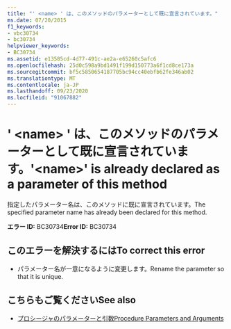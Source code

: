 ```yaml
---
title: "' <name> ' は、このメソッドのパラメーターとして既に宣言されています。"
ms.date: 07/20/2015
f1_keywords:
- vbc30734
- bc30734
helpviewer_keywords:
- BC30734
ms.assetid: e13585cd-4d77-491c-ae2a-e65260c5afc6
ms.openlocfilehash: 25d0c598a9bd1491f199d150773a6f1cd8ce173a
ms.sourcegitcommit: bf5c5850654187705bc94cc40ebfb62fe346ab02
ms.translationtype: MT
ms.contentlocale: ja-JP
ms.lasthandoff: 09/23/2020
ms.locfileid: "91067882"
---
```

# <a name="name-is-already-declared-as-a-parameter-of-this-method"></a><span data-ttu-id="10652-102">' \<name> ' は、このメソッドのパラメーターとして既に宣言されています。</span><span class="sxs-lookup"><span data-stu-id="10652-102">'\<name>' is already declared as a parameter of this method</span></span>

<span data-ttu-id="10652-103">指定したパラメーター名は、このメソッドに既に宣言されています。</span><span class="sxs-lookup"><span data-stu-id="10652-103">The specified parameter name has already been declared for this method.</span></span>  
  
 <span data-ttu-id="10652-104">**エラー ID:** BC30734</span><span class="sxs-lookup"><span data-stu-id="10652-104">**Error ID:** BC30734</span></span>  
  
## <a name="to-correct-this-error"></a><span data-ttu-id="10652-105">このエラーを解決するには</span><span class="sxs-lookup"><span data-stu-id="10652-105">To correct this error</span></span>  
  
- <span data-ttu-id="10652-106">パラメーター名が一意になるように変更します。</span><span class="sxs-lookup"><span data-stu-id="10652-106">Rename the parameter so that it is unique.</span></span>  
  
## <a name="see-also"></a><span data-ttu-id="10652-107">こちらもご覧ください</span><span class="sxs-lookup"><span data-stu-id="10652-107">See also</span></span>

- [<span data-ttu-id="10652-108">プロシージャのパラメーターと引数</span><span class="sxs-lookup"><span data-stu-id="10652-108">Procedure Parameters and Arguments</span></span>](../programming-guide/language-features/procedures/procedure-parameters-and-arguments.md)
